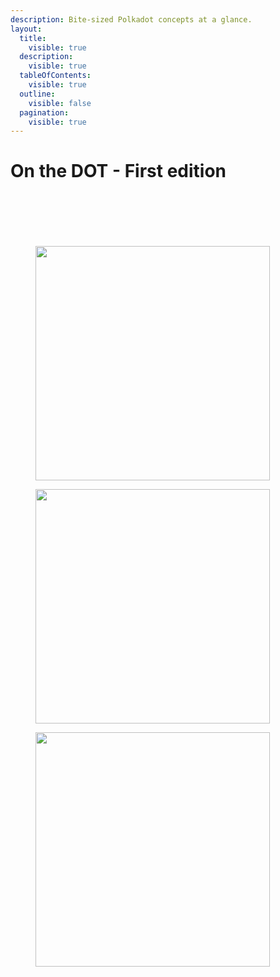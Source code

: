 ```yaml
---
description: Bite-sized Polkadot concepts at a glance.
layout:
  title:
    visible: true
  description:
    visible: true
  tableOfContents:
    visible: true
  outline:
    visible: false
  pagination:
    visible: true
---
```


# On the DOT - First edition

<div><figure><img src="../../.gitbook/assets/Infographic001.png" alt=""><figcaption></figcaption></figure> <figure><img src="../../.gitbook/assets/Infographic002.png" alt=""><figcaption></figcaption></figure> <figure><img src="../../.gitbook/assets/Infographic003.png" alt=""><figcaption></figcaption></figure></div>



<div><figure><img src="../../.gitbook/assets/Infographic004.png" alt=""><figcaption></figcaption></figure> <figure><img src="../../.gitbook/assets/Infographic005.png" alt=""><figcaption></figcaption></figure> <figure><img src="../../.gitbook/assets/Infographic006.png" alt=""><figcaption></figcaption></figure></div>

<div><figure><img src="../../.gitbook/assets/Infographic007.png" alt="" width="375"><figcaption></figcaption></figure> <figure><img src="../../.gitbook/assets/Infographic008.png" alt="" width="375"><figcaption></figcaption></figure> <figure><img src="../../.gitbook/assets/Infographic009.png" alt="" width="375"><figcaption></figcaption></figure></div>



<div><figure><img src="../../.gitbook/assets/Infographic010.png" alt=""><figcaption></figcaption></figure> <figure><img src="../../.gitbook/assets/Infographic011.png" alt=""><figcaption></figcaption></figure> <figure><img src="../../.gitbook/assets/Infographic012.png" alt=""><figcaption></figcaption></figure></div>

<div><figure><img src="../../.gitbook/assets/Infographic013.png" alt=""><figcaption></figcaption></figure> <figure><img src="../../.gitbook/assets/Infographic014.png" alt=""><figcaption></figcaption></figure> <figure><img src="../../.gitbook/assets/Infographic015.png" alt=""><figcaption></figcaption></figure></div>

<div><figure><img src="../../.gitbook/assets/Infographic016.png" alt=""><figcaption></figcaption></figure> <figure><img src="../../.gitbook/assets/Infographic017.png" alt=""><figcaption></figcaption></figure> <figure><img src="../../.gitbook/assets/Infographic018.png" alt=""><figcaption></figcaption></figure></div>
